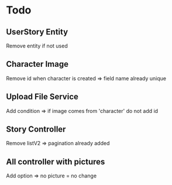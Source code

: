 # Todo

## UserStory Entity

Remove entity if not used

## Character Image

Remove id when character is created => field name already unique

## Upload File Service

Add condition => if image comes from 'character' do not add id

## Story Controller

Remove listV2 => pagination already added

## All controller with pictures

Add option => no picture = no change

